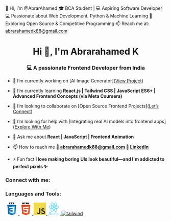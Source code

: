 👋 Hi, I’m @AbrarAhamed
🎓 BCA Student | 💻 Aspiring Software Developer
💻 Passionate about Web Development, Python & Machine Learning
🔭 Exploring Open Source & Competitive Programming
📫 Reach me at: abrarahamedk88@gmail.com






<h1 align="center">Hi 👋, I'm Abrarahamed K</h1>
<h3 align="center">💻 A passionate Frontend Developer from India</h3>

- 🔭 I’m currently working on [AI Image Generator]([View Project](https://github.com/AbrarAhamed8/ai-image-generator))

- 🌱 I’m currently learning **React.js | Tailwind CSS | JavaScript ES6+ | Advanced Frontend Concepts (via Meta Coursera)**

- 👯 I’m looking to collaborate on [Open Source Frontend Projects]([Let’s Connect](https://github.com/AbrarAhamed8))

- 🤝 I’m looking for help with [Integrating real AI models into frontend apps]([Explore With Me](https://github.com/AbrarAhamed8))

- 💬 Ask me about **React | JavaScript | Frontend Animation**

- 📫 How to reach me **📧 abrarahamedk88@gmail.com 🔗 [LinkedIn](https://www.linkedin.com/in/abrarahamed-k-12b0ba333/)**

- ⚡ Fun fact **I love making boring UIs look beautiful—and I'm addicted to perfect pixels ✨**

<h3 align="left">Connect with me:</h3>
<p align="left">
</p>

<h3 align="left">Languages and Tools:</h3>
<p align="left"> <a href="https://www.w3schools.com/css/" target="_blank" rel="noreferrer"> <img src="https://raw.githubusercontent.com/devicons/devicon/master/icons/css3/css3-original-wordmark.svg" alt="css3" width="40" height="40"/> </a> <a href="https://www.w3.org/html/" target="_blank" rel="noreferrer"> <img src="https://raw.githubusercontent.com/devicons/devicon/master/icons/html5/html5-original-wordmark.svg" alt="html5" width="40" height="40"/> </a> <a href="https://developer.mozilla.org/en-US/docs/Web/JavaScript" target="_blank" rel="noreferrer"> <img src="https://raw.githubusercontent.com/devicons/devicon/master/icons/javascript/javascript-original.svg" alt="javascript" width="40" height="40"/> </a> <a href="https://reactjs.org/" target="_blank" rel="noreferrer"> <img src="https://raw.githubusercontent.com/devicons/devicon/master/icons/react/react-original-wordmark.svg" alt="react" width="40" height="40"/> </a> <a href="https://tailwindcss.com/" target="_blank" rel="noreferrer"> <img src="https://www.vectorlogo.zone/logos/tailwindcss/tailwindcss-icon.svg" alt="tailwind" width="40" height="40"/> </a> </p>
